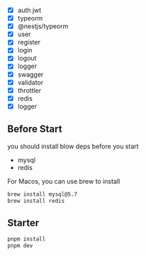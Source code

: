 * [X]  auth jwt
* [X]  typeorm
* [X]  @nestjs/typeorm
* [X]  user
  * [X]  register
  * [X]  login
  * [X]  logout
* [X]  logger
* [X]  swagger
* [X]  validator
* [X]  throttler
* [X]  redis
* [X]  logger
## Before Start
you should install blow deps before you start
- mysql
- redis

For Macos, you can use brew to install
```bash
brew install mysql@5.7
brew install redis
```

## Starter
```bash
pnpm install
pnpm dev
```
